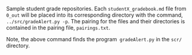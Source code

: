 Sample student grade repositories. Each `studentX_gradebook.md` file from `0_out` will be placed into its corresponding directory with the command, `../src/gradeAlert.py -p`. The pairing for the files and their directories is contained in the pairing file, `pairings.txt`.

Note, the above command finds the program` gradeAlert.py` in the `scr/` directory.
